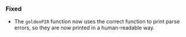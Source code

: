 ### Fixed

- The `goldenPIR` function now uses the correct function to print parse errors, so they are now printed in a human-readable way.
